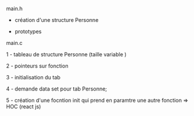 main.h

  - création d'une structure Personne

  - prototypes

main.c

  1 - tableau de structure Personne  (taille variable )

  2 - pointeurs sur fonction

  3 - initialisation du tab

  4 - demande data set pour tab Personne;

  5 - création d'une focntion init qui prend en paramtre une autre fonction => HOC (react js)
